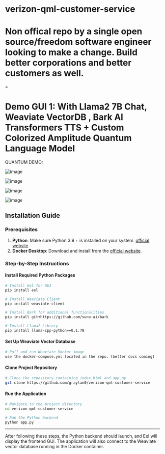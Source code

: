 # verizon-qml-customer-service

# Non offical repo by a single open source/freedom software engineer looking to make a change. Build better corporations and better customers as well. 
=

# Demo GUI 1: With Llama2 7B Chat, Weaviate VectorDB , Bark AI Transformers TTS + Custom Colorized Amplitude Quantum Language Model 
QUANTUM DEMO:

![image](https://github.com/graylan0/verizon-qml-customer-service/assets/34530588/5b16000e-9a4c-4d6b-9123-ec6b50ed34c1)

![image](https://github.com/graylan0/verizon-qml-customer-service/assets/34530588/d95d4383-1444-4446-aeea-f6407b143d9f)

![image](https://github.com/graylan0/verizon-qml-customer-service/assets/34530588/29b4f487-d0b5-4ba5-a7b0-728485465f62)


![image](https://github.com/graylan0/verizon-qml-customer-service/assets/34530588/ec335796-24fd-4ac2-9799-b4443d0d37c8)



## Installation Guide

### Prerequisites

1. **Python**: Make sure Python 3.9 + is installed on your system. [official website](https://www.python.org/downloads/release/python-31013/)
2. **Docker Desktop**: Download and install from the [official website](https://www.docker.com/products/docker-desktop).

### Step-by-Step Instructions

#### Install Required Python Packages

```bash
# Install Eel for GUI
pip install eel

# Install Weaviate Client
pip install weaviate-client

# Install Bark for additional functionalities
pip install git+https://github.com/suno-ai/bark

# Install Llama2 Library
pip install llama-cpp-python==0.1.78
```

#### Set Up Weaviate Vector Database

```bash
# Pull and run Weaviate Docker image
use the docker-compose.yml located in the repo. (better docs coming) 
```

#### Clone Project Repository

```bash
# Clone the repository containing index.html and app.py
git clone https://github.com/graylan0/verizon-qml-customer-service
```

#### Run the Application

```bash
# Navigate to the project directory
cd verizon-qml-customer-service

# Run the Python backend
python app.py
```

---

After following these steps, the Python backend should launch, and Eel will display the frontend GUI. The application will also connect to the Weaviate vector database running in the Docker container.
